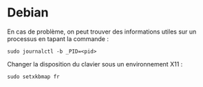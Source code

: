# Debian

En cas de problème, on peut trouver des informations utiles sur un processus
en tapant la commande :
```
sudo journalctl -b _PID=<pid>
```

Changer la disposition du clavier sous un environnement X11 :
```
sudo setxkbmap fr
```
